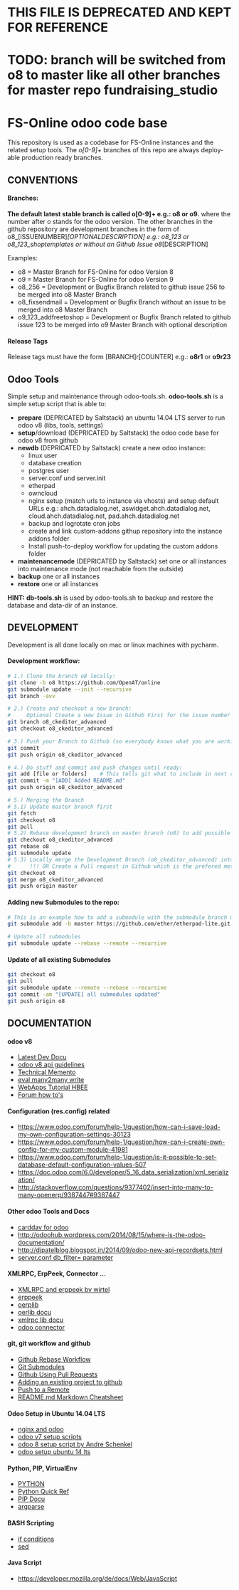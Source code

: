 # THIS FILE IS DEPRECATED AND KEPT FOR REFERENCE

# TODO: branch will be switched from o8 to master like all other branches for master repo fundraising_studio

# FS-Online odoo code base
This repository is used as a codebase for FS-Online instances and the related setup tools. 
The *o[0-9]+* branches of this repo are always deploy-able production ready branches.

## CONVENTIONS

#### Branches:
**The default latest stable branch is called o[0-9]+ e.g.: o8 or o9.** where the number after o stands for the odoo version. 
The other branches in the github repository are development branches in the form of o8_[ISSUENUMBER]_[OPTIONALDESCRIPTION] e.g.: o8_123 or o8_123_shoptemplates or without an Github Issue o8_[DESCRIPTION]

Examples:
- o8 = Master Branch for FS-Online for odoo Version 8
- o9 = Master Branch for FS-Online for odoo Version 9
- o8_256 = Development or Bugfix Branch related to github issue 256 to be merged into o8 Master Branch
- o8_fixsendmail = Development or Bugfix Branch without an issue to be merged into o8 Master Branch
- o9_123_addfreetoshop = Development or Bugfix Branch related to github issue 123 to be merged into o9 Master Branch with optional description

#### Release Tags
Release tags must have the form [BRANCH]r[COUNTER] e.g.: **o8r1** or **o9r23**

## Odoo Tools
Simple setup and maintenance through odoo-tools.sh. **odoo-tools.sh** is a simple setup script that is able to:

- **prepare** (DEPRICATED by Saltstack) an ubuntu 14.04 LTS server to run odoo v8 (libs, tools, settings)
- **setup**/download (DEPRICATED by Saltstack) the odoo code base for odoo v8 from github
- **newdb** (DEPRICATED by Saltstack) create a new odoo instance:
    - linux user
    - database creation
    - postgres user
    - server.conf und server.init
    - etherpad
    - owncloud
    - nginx setup (match urls to instance via vhosts) and setup default URLs e.g.: ahch.datadialog.net, aswidget.ahch.datadialog.net, cloud.ahch.datadialog.net, pad.ahch.datadialog.net
    - backup and logrotate cron jobs
    - create and link custom-addons githup repository into the instance addons folder
    - Install push-to-deploy workflow for updating the custom addons folder
- **maintenancemode** (DEPRICATED by Saltstack) set one or all instances into maintenance mode (not reachable from the outside)
- **backup** one or all instances
- **restore** one or all instances

**HINT:** **db-tools.sh** is used by odoo-tools.sh to backup and restore the database and data-dir of an instance.

## DEVELOPMENT
Development is all done locally on mac or linux machines with pycharm.

#### Development workflow:
```bash
# 1.) Clone the branch o8 locally:
git clone -b o8 https://github.com/OpenAT/online
git submodule update --init --recursive
git branch -avv

# 2.) Create and checkout a new branch:
#     Optional Create a new Issue in Github First for the issue number
git branch o8_ckeditor_advanced
git checkout o8_ckeditor_advanced

# 3.) Push your Branch to Github (so everybody knows what you are working on)
git commit
git push origin o8_ckeditor_advanced

# 4.) Do stuff and commit and push changes until ready:
git add [file or folders]    # This tells git what to include in next commit
git commit -m "[ADD] Added README.md"
git push origin o8_ckeditor_advanced

# 5.) Merging the Branch
# 5.1) Update master branch first
git fetch
git checkout o8
git pull
# 5.2) Rebase development branch on master branch (o8) to add possible changes, avoiding merge confilcts later on!
git checkout o8_ckeditor_advanced
git rebase o8
git submodule update
# 5.3) Locally merge the Development Branch (o8_ckeditor_advanced) into the master branch (o8)
#      !!! OR Create a Pull request in Github which is the prefered method !!!
git checkout o8
git merge o8_ckeditor_advanced
git push origin master
```

#### Adding new Submodules to the repo:
```bash
# This is an example how to add a submodule with the submodule branch master:
git submodule add -b master https://github.com/ether/etherpad-lite.git etherpad-lite

# Update all submodules
git submodule update --rebase --remote --recursive
```

#### Update of all existing Submodules
```bash
git checkout o8
git pull
git submodule update --remote --rebase --recursive
git commit -am "[UPDATE] all submodules updated"
git push origin o8
```

## DOCUMENTATION

#### odoo v8
- [Latest Dev Docu](https://www.odoo.com/documentation/master/howtos/website.html)
- [odoo v8 api guidelines](http://odoo-new-api-guide-line.readthedocs.org/en/latest/)
- [Technical Memento](https://www.odoo.com/files/memento/OpenERP_Technical_Memento_latest.pdf)
- [eval many2many write](https://doc.odoo.com/v6.0/developer/2_5_Objects_Fields_Methods/methods.html/#osv.osv.osv.write)
- [WebApps Tutorial HBEE](https://www.hbee.eu/en-us/blog/archive/2014/9/17/odoo-web-apps/)
- [Forum how to's](https://www.odoo.com/forum/how-to)

#### Configuration (res.config) related
- https://www.odoo.com/forum/help-1/question/how-can-i-save-load-my-own-configuration-settings-30123
- https://www.odoo.com/forum/help-1/question/how-can-i-create-own-config-for-my-custom-module-41981
- https://www.odoo.com/forum/help-1/question/is-it-possible-to-set-database-default-configuration-values-507
- https://doc.odoo.com/6.0/developer/5_16_data_serialization/xml_serialization/
- http://stackoverflow.com/questions/9377402/insert-into-many-to-many-openerp/9387447#9387447

#### Other odoo Tools and Docs
- [carddav for odoo](https://github.com/initOS/openerp-dav)
- http://odoohub.wordpress.com/2014/08/15/where-is-the-odoo-documentation/
- http://djpatelblog.blogspot.in/2014/09/odoo-new-api-recordsets.html
- [server.conf db_filter= parameter](https://www.odoo.com/forum/help-1/question/domain-based-db-filter-6583)

#### XMLRPC, ErpPeek, Connector ...
- [XMLRPC and erppeek by wirtel](http://wirtel.be/posts/en/2014/06/13/using_erppeek_to_discuss_with_openerp/)
- [erppeek](http://erppeek.readthedocs.org/en/latest/index.html)
- [oerplib](https://github.com/osiell/oerplib)
- [oerlib docu](https://pythonhosted.org/OERPLib/#supported-openerp-odoo-server-versions)
- [xmlrpc lib docu](https://docs.python.org/2/library/xmlrpclib.html)
- [odoo connector](http://odoo-connector.com)

#### git, git workflow and github
- [Github Rebase Workflow](http://mettadore.com/2011/09/07/the-ever-deployable-github-workflow/)
- [Git Submodules](http://git-scm.com/docs/git-submodule)
- [Github Using Pull Requests](https://help.github.com/articles/using-pull-requests/)
- [Adding an existing project to github](https://help.github.com/articles/adding-an-existing-project-to-github-using-the-command-line/)
- [Push to a Remote](https://help.github.com/articles/pushing-to-a-remote/)
- [README.md Markdown Cheatsheet](https://github.com/adam-p/markdown-here/wiki/Markdown-Cheatsheet)

#### Odoo Setup in Ubuntu 14.04 LTS
- [nginx and odoo](http://wirtel.be/posts/en/2011/11/02/nginx-proxy-openerp/)
- [odoo v7 setup scripts](https://github.com/OpenAT/odoo-tools/tree/7.0)
- [odoo 8 setup script by Andre Schenkel](https://github.com/lukebranch/odoo-install-scripts/blob/master/odoo-saas4/ubuntu-14-04/odoo_install.sh)
- [odoo setup ubuntu 14 lts](https://www.odoo.com/forum/help-1/question/how-to-install-odoo-from-github-on-ubuntu-14-04-for-testing-purposes-only-ie-not-for-production-52627)

#### Python, PIP, VirtualEnv
- [PYTHON](https://www.python.org)
- [Python Quick Ref](http://rgruet.free.fr/#QuickRef)
- [PIP Docu](http://pip.readthedocs.org/en/latest/user_guide.html#requirements-files)
- [argparse](https://docs.python.org/2.7/library/argparse.html#other-utilities)

#### BASH Scripting
- [if conditions](http://www.tldp.org/LDP/Bash-Beginners-Guide/html/sect_07_01.html)
- [sed](http://wiki.ubuntuusers.de/sed)

#### Java Script
- https://developer.mozilla.org/de/docs/Web/JavaScript
